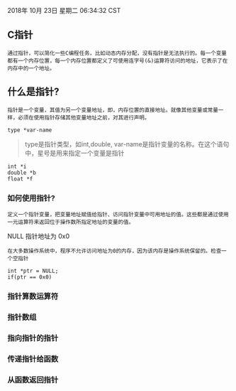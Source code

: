 2018年 10月 23日 星期二 06:34:32 CST

## C指针

	通过指针，可以简化一些C编程任务，比如动态内存分配，没有指针是无法执行的。每一个变量都有一个内存位置，每一个内存位置都定义了可使用连字号(&)运算符访问的地址，它表示了在内存中的一个地址。

## 什么是指针?

	指针是一个变量，其值为另一个变量地址，即，内存位置的直接地址。就像其他变量或常量一样，必须在使用指针存储其他变量地址之前，对其进行声明。

`type *var-name`

>type是指针类型，如int,double, var-name是指针变量的名称。在这个语句中，星号是用来指定一个变量是指针

```
int *i
double *b
float *f
```

### 如何使用指针?

	定义一个指针变量，把变量地址赋值给指针、访问指针变量中可用地址的值。这些都是通过使用一元运算符来返回位于操作数所指定地址的变量的值。
NULL 指针地址为 0x0
	
	在大多数操作系统中，程序不允许访问地址为0的内存，因为该内存是操作系统保留的。检查一个空指针

```
int *ptr = NULL;
if(ptr == 0x0)
```

### 指针算数运算符

### 指针数组

### 指向指针的指针

### 传递指针给函数

### 从函数返回指针

	
